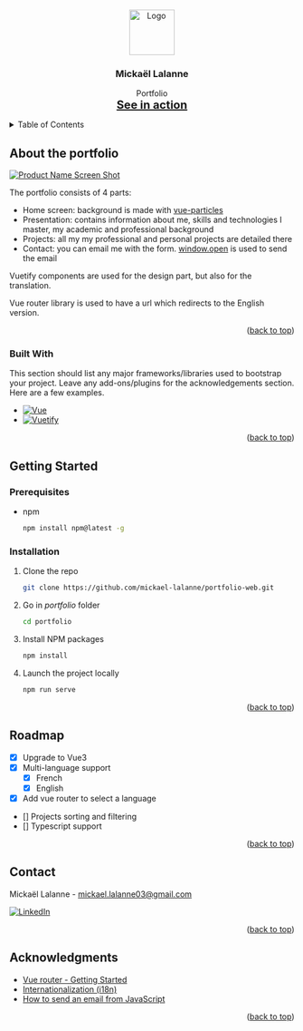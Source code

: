 <!-- Improved compatibility of back to top link: See: https://github.com/othneildrew/Best-README-Template/pull/73 -->
<a name="readme-top"></a>

<!-- PROJECT LOGO -->
<br />
<div align="center">
  <a href="https://github.com/othneildrew/Best-README-Template">
    <img src="portfolio/public/favicon.ico" alt="Logo" width="80" height="80">
  </a>

  <h3 align="center">Mickaël Lalanne</h3>

  <p align="center">
    Portfolio
    <br />
    <a href="https://www.mickael-lalanne.fr/" style="font-size: 20px;"><strong>See in action</strong></a>
    <br />
  </p>
</div>

<!-- TABLE OF CONTENTS -->
<details>
  <summary>Table of Contents</summary>
  <ol>
    <li>
      <a href="#about-the-project">About The Project</a>
      <ul>
        <li><a href="#built-with">Built With</a></li>
      </ul>
    </li>
    <li>
      <a href="#getting-started">Getting Started</a>
      <ul>
        <li><a href="#prerequisites">Prerequisites</a></li>
        <li><a href="#installation">Installation</a></li>
      </ul>
    </li>
    <li><a href="#roadmap">Roadmap</a></li>
    <li><a href="#contact">Contact</a></li>
    <li><a href="#acknowledgments">Acknowledgments</a></li>
  </ol>
</details>

<!-- ABOUT THE PROJECT -->
## About the portfolio

[![Product Name Screen Shot][product-screenshot]](https://example.com)

The portfolio consists of 4 parts:
* Home screen: background is made with [vue-particles](https://vue-particles.netlify.app/)
* Presentation: contains information about me, skills and technologies I master, my academic and professional background
* Projects: all my my professional and personal projects are detailed there
* Contact: you can email me with the form. [window.open](https://developer.mozilla.org/en-US/docs/Web/API/Window/open) is used to send the email

Vuetify components are used for the design part, but also for the translation.

Vue router library is used to have a url which redirects to the English version.


<p align="right">(<a href="#readme-top">back to top</a>)</p>


### Built With

This section should list any major frameworks/libraries used to bootstrap your project. Leave any add-ons/plugins for the acknowledgements section. Here are a few examples.

* [![Vue][Vue.js]][Vue-url]
* [![Vuetify][Vuetify.js]][Vuetify-url]

<p align="right">(<a href="#readme-top">back to top</a>)</p>

<!-- GETTING STARTED -->
## Getting Started

### Prerequisites

* npm
  ```sh
  npm install npm@latest -g
  ```

### Installation

1. Clone the repo
   ```sh
   git clone https://github.com/mickael-lalanne/portfolio-web.git
   ```
2. Go in _portfolio_ folder
   ```sh
   cd portfolio
   ```
2. Install NPM packages
   ```sh
   npm install
   ```
2. Launch the project locally
   ```sh
   npm run serve
   ```

<p align="right">(<a href="#readme-top">back to top</a>)</p>

<!-- ROADMAP -->
## Roadmap

- [x] Upgrade to Vue3
- [x] Multi-language support
    - [x] French
    - [x] English
- [x] Add vue router to select a language
- [] Projects sorting and filtering
- [] Typescript support

<p align="right">(<a href="#readme-top">back to top</a>)</p>

<!-- CONTACT -->
## Contact

Mickaël Lalanne - mickael.lalanne03@gmail.com

[![LinkedIn][linkedin-shield]][linkedin-url]

<p align="right">(<a href="#readme-top">back to top</a>)</p>

<!-- ACKNOWLEDGMENTS -->
## Acknowledgments

* [Vue router - Getting Started](https://router.vuejs.org/guide/)
* [Internationalization (i18n)](https://vuetifyjs.com/en/features/internationalization/)
* [How to send an email from JavaScript](https://stackoverflow.com/questions/7381150/how-to-send-an-email-from-javascript)

<p align="right">(<a href="#readme-top">back to top</a>)</p>

<!-- MARKDOWN LINKS & IMAGES -->
<!-- https://www.markdownguide.org/basic-syntax/#reference-style-links -->
[linkedin-shield]: https://img.shields.io/badge/-LinkedIn-black.svg?style=for-the-badge&logo=linkedin&colorB=555
[linkedin-url]: https://www.linkedin.com/in/mickael-lalanne/
[product-screenshot]: images/preview.gif
[Vue.js]: https://img.shields.io/badge/Vue.js-35495E?style=for-the-badge&logo=vuedotjs&logoColor=4FC08D
[Vue-url]: https://vuejs.org/
[Vuetify.js]: https://img.shields.io/static/v1?style=for-the-badge&message=Vuetify&color=1867C0&logo=Vuetify&logoColor=FFFFFF&label
[Vuetify-url]: https://vuetifyjs.com/en/

